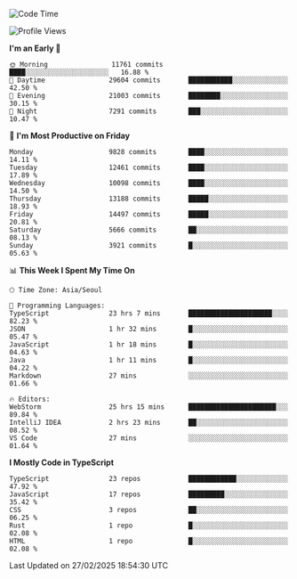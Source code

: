 <!--START_SECTION:waka-->
![Code Time](http://img.shields.io/badge/Code%20Time-7%2C363%20hrs%208%20mins-blue)

![Profile Views](http://img.shields.io/badge/Profile%20Views-0-blue)

**I'm an Early 🐤** 

```text
🌞 Morning                11761 commits       ████░░░░░░░░░░░░░░░░░░░░░   16.88 % 
🌆 Daytime                29604 commits       ███████████░░░░░░░░░░░░░░   42.50 % 
🌃 Evening                21003 commits       ████████░░░░░░░░░░░░░░░░░   30.15 % 
🌙 Night                  7291 commits        ███░░░░░░░░░░░░░░░░░░░░░░   10.47 % 
```
📅 **I'm Most Productive on Friday** 

```text
Monday                   9828 commits        ████░░░░░░░░░░░░░░░░░░░░░   14.11 % 
Tuesday                  12461 commits       ████░░░░░░░░░░░░░░░░░░░░░   17.89 % 
Wednesday                10098 commits       ████░░░░░░░░░░░░░░░░░░░░░   14.50 % 
Thursday                 13188 commits       █████░░░░░░░░░░░░░░░░░░░░   18.93 % 
Friday                   14497 commits       █████░░░░░░░░░░░░░░░░░░░░   20.81 % 
Saturday                 5666 commits        ██░░░░░░░░░░░░░░░░░░░░░░░   08.13 % 
Sunday                   3921 commits        █░░░░░░░░░░░░░░░░░░░░░░░░   05.63 % 
```


📊 **This Week I Spent My Time On** 

```text
🕑︎ Time Zone: Asia/Seoul

💬 Programming Languages: 
TypeScript               23 hrs 7 mins       █████████████████████░░░░   82.23 % 
JSON                     1 hr 32 mins        █░░░░░░░░░░░░░░░░░░░░░░░░   05.47 % 
JavaScript               1 hr 18 mins        █░░░░░░░░░░░░░░░░░░░░░░░░   04.63 % 
Java                     1 hr 11 mins        █░░░░░░░░░░░░░░░░░░░░░░░░   04.22 % 
Markdown                 27 mins             ░░░░░░░░░░░░░░░░░░░░░░░░░   01.66 % 

🔥 Editors: 
WebStorm                 25 hrs 15 mins      ██████████████████████░░░   89.84 % 
IntelliJ IDEA            2 hrs 23 mins       ██░░░░░░░░░░░░░░░░░░░░░░░   08.52 % 
VS Code                  27 mins             ░░░░░░░░░░░░░░░░░░░░░░░░░   01.64 % 
```

**I Mostly Code in TypeScript** 

```text
TypeScript               23 repos            ████████████░░░░░░░░░░░░░   47.92 % 
JavaScript               17 repos            █████████░░░░░░░░░░░░░░░░   35.42 % 
CSS                      3 repos             ██░░░░░░░░░░░░░░░░░░░░░░░   06.25 % 
Rust                     1 repo              █░░░░░░░░░░░░░░░░░░░░░░░░   02.08 % 
HTML                     1 repo              █░░░░░░░░░░░░░░░░░░░░░░░░   02.08 % 
```




 Last Updated on 27/02/2025 18:54:30 UTC
<!--END_SECTION:waka-->

